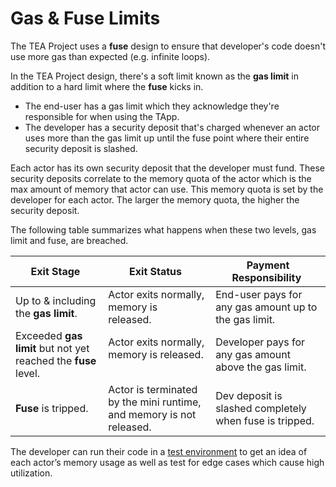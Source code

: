 # Gas & Fuse Limits

The TEA Project uses a **fuse** design to ensure that developer's code doesn't use more gas than expected (e.g. infinite loops).

In the TEA Project design, there's a soft limit known as the **gas limit** in addition to a hard limit where the **fuse** kicks in. 

- The end-user has a gas limit which they acknowledge they're responsible for when using the TApp.
- The developer has a security deposit that's charged whenever an actor uses more than the gas limit up until the fuse point where their entire security deposit is slashed.

Each actor has its own security deposit that the developer must fund. These security deposits correlate to the memory quota of the actor which is the max amount of memory that actor can use. This memory quota is set by the developer for each actor. The larger the memory quota, the higher the security deposit.

The following table summarizes what happens when these two levels, gas limit and fuse, are breached.

| Exit Stage  | Exit Status  | Payment Responsibility  |
|---|---|---|
| Up to & including the **gas limit**.  | Actor exits normally, memory is released.  | End-user pays for any gas amount up to the gas limit.  |
| Exceeded **gas limit** but not yet reached the **fuse** level.  | Actor exits normally, memory is released.   | Developer pays for any gas amount above the gas limit.  |
| **Fuse** is tripped.  | Actor is terminated by the mini runtime, and memory is not released.  | Dev deposit is slashed completely when fuse is tripped.  | 

The developer can run their code in a [test environment](local-debug-environment.md) to get an idea of each actor’s memory usage as well as test for edge cases which cause high utilization.